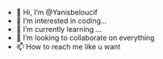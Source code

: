 - 👋 Hi, I’m @Yanisbeloucif
- 👀 I’m interested in coding...
- 🌱 I’m currently learning ...
- 💞️ I’m looking to collaborate on everything 
- 📫 How to reach me like u want 

<!---
Yanisbeloucif/Yanisbeloucif is a ✨ special ✨ repository because its `README.md` (this file) appears on your GitHub profile.
You can click the Preview link to take a look at your changes.
--->
